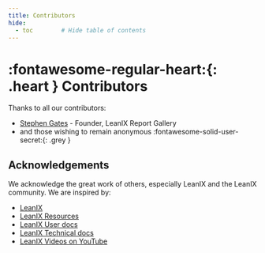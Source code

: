 ```yaml
---
title: Contributors
hide:
  - toc        # Hide table of contents
---
```


# :fontawesome-regular-heart:{: .heart } Contributors 

Thanks to all our contributors:

- [Stephen Gates](https://www.linkedin.com/in/sdgates/) - Founder, LeanIX Report Gallery
- and those wishing to remain anonymous :fontawesome-solid-user-secret:{: .grey } 

## Acknowledgements

We acknowledge the great work of others, especially LeanIX and the LeanIX community. We are inspired by:

- [LeanIX](https://www.leanix.net/en/) 
- [LeanIX Resources](https://www.leanix.net/en/resources/download) 
- [LeanIX User docs](https://docs.leanix.net/) 
- [LeanIX Technical docs](https://dev.leanix.net/docs) 
- [LeanIX Videos on YouTube](https://www.youtube.com/channel/UCuQgcdrp4Pf9-6ygAPC0PYA) 
